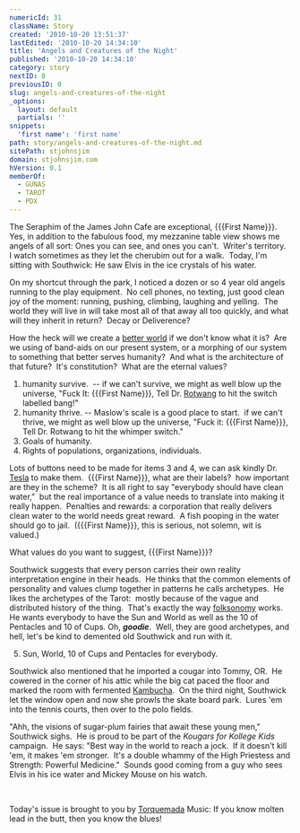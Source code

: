 ```yaml
---
numericId: 31
className: Story
created: '2010-10-20 13:51:37'
lastEdited: '2010-10-20 14:34:10'
title: 'Angels and Creatures of the Night'
published: '2010-10-20 14:34:10'
category: story
nextID: 0
previousID: 0
slug: angels-and-creatures-of-the-night
_options:
  layout: default
  partials: ''
snippets:
  'first name': 'first name'
path: story/angels-and-creatures-of-the-night.md
sitePath: stjohnsjim
domain: stjohnsjim.com
hVersion: 0.1
memberOf:
  - GUNAS
  - TAROT
  - PDX
---
```


The Seraphim of the James John Cafe are exceptional, {{{First Name}}}.&nbsp; Yes, in addition to the fabulous food, my mezzanine table view shows me angels of all sort: Ones you can see, and ones you can't.&nbsp; Writer's territory.&nbsp; I watch sometimes as they let the cherubim out for a walk.&nbsp; Today, I'm sitting with Southwick: He saw Elvis in the ice crystals of his water.

On my shortcut through the park, I noticed a dozen or so 4 year old angels running to the play equipment.&nbsp; No cell phones, no texting, just good clean joy of the moment: running, pushing, climbing, laughing and yelling.&nbsp; The world they will live in will take most all of that away all too quickly, and what will they inherit in return?&nbsp; Decay or Deliverence?

How the heck will we create a [better world][0] if we don't know what it is?&nbsp; Are we using of band-aids on our present system, or a morphing of our system to something that better serves humanity?&nbsp; And what is the architecture of that future?&nbsp; It's constitution?&nbsp; What are the eternal values?

1. humanity survive.&nbsp; -- if we can't survive, we might as well blow up the universe, &quot;Fuck It: {{{First Name}}}, Tell Dr. [Rotwan][1]g to hit the switch labelled bang!&quot;
1. humanity thrive. -- Maslow's scale is a good place to start.&nbsp; if we can't thrive, we might as well blow up the universe, &quot;Fuck it: {{{First Name}}}, Tell Dr. Rotwang to hit the whimper switch.&quot;
1. Goals of humanity.
1. Rights of populations, organizations, individuals.

Lots of buttons need to be made for items 3 and 4, we can ask kindly Dr. [Tesla][2] to make them.&nbsp; {{{First Name}}}, what are their labels?&nbsp; how important are they in the scheme?&nbsp; It is all right to say &quot;everybody should have clean water,&quot;&nbsp; but the real importance of a value needs to translate into making it really happen.&nbsp; Penalties and rewards: a corporation that really delivers clean water to the world needs great reward.&nbsp; A fish pooping in the water should go to jail.&nbsp; ({{{First Name}}}, this is serious, not solemn, wit is valued.)

What values do you want to suggest, {{{First Name}}}?

Southwick suggests that every person carries their own reality interpretation engine in their heads.&nbsp; He thinks that the common elements of personality and values clump together in patterns he calls archetypes.&nbsp; He likes the archetypes of the Tarot:&nbsp; mostly because of the vague and distributed history of the thing.&nbsp; That's exactly the way [folksonomy][3] works.&nbsp; He wants everybody to have the Sun and World as well as the 10 of Pentacles and 10 of Cups. Oh, _**goodie**_. &nbsp;Well, they are good archetypes, and hell, let's be kind to demented old Southwick and run with it.

5. Sun, World, 10 of Cups and Pentacles for everybody.

Southwick also mentioned that he imported a cougar into Tommy, OR.&nbsp; He cowered in the corner of his attic while the big cat paced the floor and marked the room with fermented [Kambucha][4].&nbsp; On the third night, Southwick let the window open and now she prowls the skate board park.&nbsp; Lures 'em into the tennis courts, then over to the polo fields.

&quot;Ahh, the visions of sugar-plum fairies that await these young men,&quot; Southwick sighs.&nbsp; He is proud to be part of the _Kougars for Kollege Kids_ campaign.&nbsp; He says: &quot;Best way in the world to reach a jock.&nbsp; If it doesn't kill 'em, it makes 'em stronger.&nbsp; It's a double whammy of the High Priestess and Strength: Powerful Medicine.&quot;&nbsp; Sounds good coming from a guy who sees Elvis in his ice water and Mickey Mouse on his watch.

&nbsp;

Today's issue is brought to you by [Torquemada][5] Music: If you know molten lead in the butt, then you know the blues!

[0]: http://www.associatedcontent.com/article/313870/utopia_essay_on_thomas_mores_ideal.html?cat=9
[1]: http://www.google.com/images?q=rotwang
[2]: http://www.pbs.org/tesla/
[3]: http://en.wikipedia.org/wiki/Folksonomy
[4]: http://en.wikipedia.org/wiki/Kombucha
[5]: http://en.wikipedia.org/wiki/Tomás_de_Torquemada
